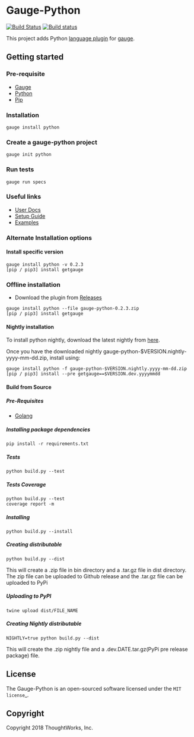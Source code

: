 # Gauge-Python

[![Build Status](https://travis-ci.org/getgauge/gauge-python.svg?branch=master)](https://travis-ci.org/getgauge/gauge-python)
[![Build status](https://ci.appveyor.com/api/projects/status/ltbeao568cmyx566/branch/master?svg=true)](https://ci.appveyor.com/project/getgauge/gauge-python/branch/master)

This project adds Python [language plugin](https://docs.gauge.org/plugins.html#language-reporting-plugins) for [gauge](http://getgauge.io).

## Getting started

### Pre-requisite

- [Gauge](https://gauge.org/index.html)
- [Python](https://www.python.org/)
- [Pip](https://pip.pypa.io/en/stable/)

### Installation

```
gauge install python
```

### Create a gauge-python project

```
gauge init python
```

### Run tests

```
gauge run specs
```

### Useful links

- [User Docs](https://gauge-python.readthedocs.io)
- [Setup Guide](https://gauge-python.readthedocs.io/en/latest/contributing.html#development-guide)
- [Examples](https://gauge-python.readthedocs.io/en/latest/getting-started.html#examples)

### Alternate Installation options

#### Install specific version
```
gauge install python -v 0.2.3
[pip / pip3] install getgauge
```

### Offline installation
* Download the plugin from [Releases](https://github.com/getgauge/gauge-python/releases)
```
gauge install python --file gauge-python-0.2.3.zip
[pip / pip3] install getgauge
```

#### Nightly installation
To install python nightly, download the latest nightly from [here](https://bintray.com/gauge/gauge-python/Nightly).

Once you have the downloaded nightly gauge-python-$VERSION.nightly-yyyy-mm-dd.zip, install using:

```
gauge install python -f gauge-python-$VERSION.nightly.yyyy-mm-dd.zip
[pip / pip3] install --pre getgauge==$VERSION.dev.yyyymmdd
```

#### Build from Source

##### Pre-Requisites

* [Golang](http://golang.org/)

##### Installing package dependencies
```
pip install -r requirements.txt
```

##### Tests
```
python build.py --test
```

##### Tests Coverage
```
python build.py --test
coverage report -m
```

##### Installing
```
python build.py --install
```

##### Creating distributable
```
python build.py --dist
```

This will create a .zip file in bin directory and a .tar.gz file in dist directory. The zip file can be uploaded to Github release and the .tar.gz file can be uploaded to PyPi

##### Uploading to PyPI
```
twine upload dist/FILE_NAME
```

##### Creating Nightly distributable
```
NIGHTLY=true python build.py --dist
```

This will create the .zip nightly file and a .dev.DATE.tar.gz(PyPi pre release package) file.

## License

The Gauge-Python is an open-sourced software licensed under the `MIT license`_.

## Copyright

Copyright 2018 ThoughtWorks, Inc.